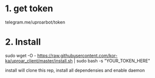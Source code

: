 
# 1. get token
telegram.me/uproarbot/token


# 2. Install
sudo wget -O - https://raw.githubusercontent.com/kor-ka/uproar_client/master/install.sh | sudo bash -s "YOUR_TOKEN_HERE"

install will clone this rep, install all dependensies and enable daemon

